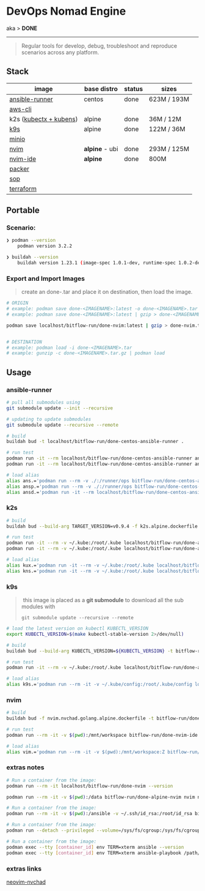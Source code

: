 
# DevOps Nomad Engine

aka > **DONE**

---

> Regular tools for develop, debug, troubleshoot and reproduce scenarios across any platform.

## Stack

| image                                                       | base distro      | status | sizes       |
| ----------------------------------------------------------- | ---------------- | ------ | ----------- |
| [ansible-runner](https://github.com/ansible/ansible-runner) | centos           | done   | 623M / 193M |
| [aws-cli](https://github.com/aws/aws-cli)                   |                  |        |             |
| k2s ([kubectx + kubens](https://github.com/ahmetb/kubectx)) | alpine           | done   | 36M  / 12M  |
| [k9s](https://github.com/derailed/k9s)                      | alpine           | done   | 122M / 36M  |
| [minio](https://github.com/minio/mc)                        |                  |        |             |
| [nvim](https://github.com/neovim/neovim)                    | **alpine** - ubi | done   | 293M / 125M |
| [nvim-ide](https://github.com/neovim/neovim)                | **alpine**       | done   | 800M        |
| [packer](https://github.com/hashicorp/packer)               |                  |        |             |
| [sop](https://github.com/mozilla/sops/releases)             |                  |        |             |
| [terraform](https://github.com/hashicorp/terraform)         |                  |        |             |



## Portable

### Scenario:

```bash
❯ podman --version
    podman version 3.2.2

❯ buildah --version
    buildah version 1.23.1 (image-spec 1.0.1-dev, runtime-spec 1.0.2-dev)
```

### Export and Import Images

> create an done-<IMAGENAME>.tar and place it on destination, then load the image.


```bash
# ORIGIN
# example: podman save done-<IMAGENAME>:latest -o done-<IMAGENAME>.tar
# example: podman save done-<IMAGENAME>:latest | gzip > done-<IMAGENAME>.tar.gz

podman save localhost/bitflow-run/done-nvim:latest | gzip > done-nvim.tar.gz


# DESTINATION
# example: podman load -i done-<IMAGENAME>.tar
# example: gunzip -c done-<IMAGENAME>.tar.gz | podman load
```



## Usage

### ansible-runner

```bash
# pull all submodules using
git submodule update --init --recursive

# updating to update submodules
git submodule update --recursive --remote

# build
buildah bud -t localhost/bitflow-run/done-centos-ansible-runner .

# run test
podman run -it --rm localhost/bitflow-run/done-centos-ansible-runner ansible --help
podman run -it --rm localhost/bitflow-run/done-centos-ansible-runner ansible --version

# load alias
alias ans.='podman run --rm -v ./:/runner/ops bitflow-run/done-centos-ansible-runner-v2:latest ansible'
alias ansp.='podman run --rm -v ./:/runner/ops bitflow-run/done-centos-ansible-runner-v2:latest ansible-playbook'
alias ansd.='podman run -it --rm localhost/bitflow-run/done-centos-ansible-runner-v2 ansible-doc'

```

### k2s

```bash
# build
buildah bud --build-arg TARGET_VERSION=v0.9.4 -f k2s.alpine.dockerfile -t bitflow-run/done-alpine-k2s:v0.9.4 .

# run test
podman run -it --rm -v ~/.kube:/root/.kube localhost/bitflow-run/done-alpine-k2s:v0.9.4 kubens --help
podman run -it --rm -v ~/.kube:/root/.kube localhost/bitflow-run/done-alpine-k2s:v0.9.4 kubectx --help

# load alias
alias kux.='podman run -it --rm -v ~/.kube:/root/.kube localhost/bitflow-run/done-alpine-k2s:v0.9.4 kubectx'
alias kns.='podman run -it --rm -v ~/.kube:/root/.kube localhost/bitflow-run/done-alpine-k2s:v0.9.4 kubens'

```

### k9s

> ​	this image is placed as a **git submodule** to download all the sub modules with
>
> `git submodule update --recursive --remote`

```bash
# load the latest version on kubectl KUBECTL_VERSION
export KUBECTL_VERSION=$(make kubectl-stable-version 2>/dev/null)

# build
buildah bud --build-arg KUBECTL_VERSION=${KUBECTL_VERSION} -t bitflow-run/done-alpine-k9s .

# run test
podman run -it --rm -v ~/.kube:/root/.kube localhost/bitflow-run/done-alpine-k9s --help

# load alias
alias k9s.='podman run --rm -it -v ~/.kube/config:/root/.kube/config localhost/bitflow-run/done-alpine-k9s'
```
### nvim

```bash
# build
buildah bud -f nvim.nvchad.golang.alpine.dockerfile -t bitflow-run/done-nvim-ide:alpine

# run test
podman run --rm -it -v $(pwd):/mnt/workspace bitflow-run/done-nvim-ide:alpine nvim --help

# load alias
alias vim.='podman run --rm -it -v $(pwd):/mnt/workspace:Z bitflow-run/done-nvim-ide:alpine nvim'

```

### extras notes

```bash
# Run a container from the image:
podman run --rm -it localhost/bitflow-run/done-nvim --version

podman run --rm -it -v $(pwd):/data bitflow-run/done-alpine-nvim nvim name-of-file.md

# Run a container from the image:
podman run --rm -it -v $(pwd):/ansible -v ~/.ssh/id_rsa:/root/id_rsa bitflow-run/mino-client bash

# Run a container from the image:
podman run --detach --privileged --volume=/sys/fs/cgroup:/sys/fs/cgroup:ro bitflow-run/ansible:latest

# Run a container from the image:
podman exec --tty [container_id] env TERM=xterm ansible --version
podman exec --tty [container_id] env TERM=xterm ansible-playbook /path/to/ansible/playbook.yml --syntax-check
```


### extras links

[neovim-nvchad](https://github.com/sktrinh12/neovim_docker/blob/master/Dockerfile)




